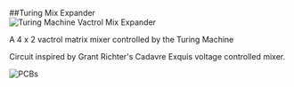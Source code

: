 ##Turing Mix Expander   
![Turing Machine Vactrol Mix Expander](https://farm6.staticflickr.com/5452/8877172227_30965980ba.jpg)  

A 4 x 2 vactrol matrix mixer controlled by the Turing Machine  

Circuit inspired by Grant Richter's Cadavre Exquis voltage controlled mixer.  

![PCBs](http://distilleryimage10.ak.instagram.com/fa941888991611e2b9ed22000a1f8cd8_7.jpg)
